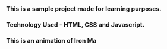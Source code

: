 ### This is a sample project made for learning purposes.
### Technology Used - HTML, CSS and Javascript.

### This is an animation of Iron Ma